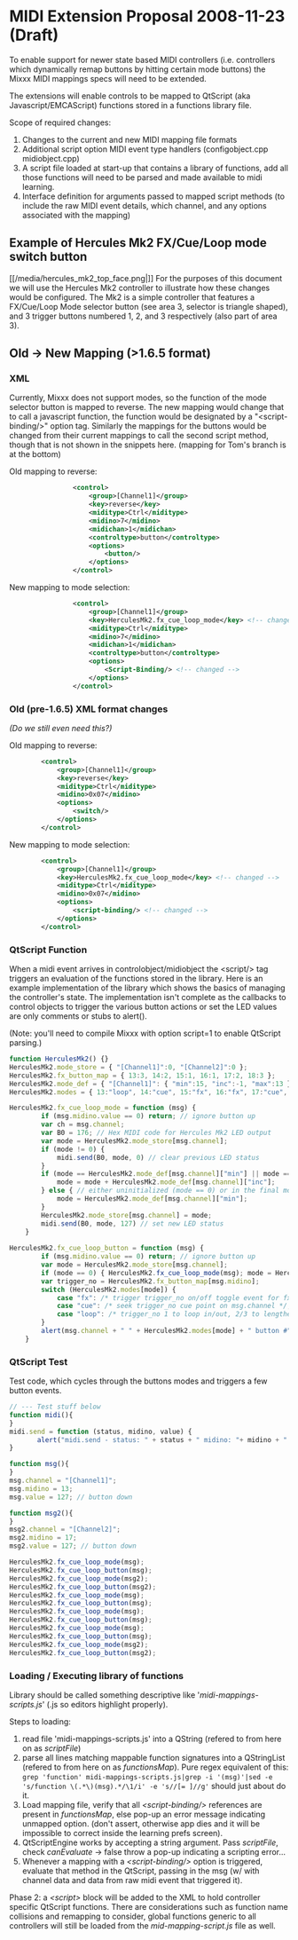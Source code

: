 # MIDI Extension Proposal 2008-11-23 (Draft)

To enable support for newer state based MIDI controllers (i.e.
controllers which dynamically remap buttons by hitting certain mode
buttons) the Mixxx MIDI mappings specs will need to be extended.

The extensions will enable controls to be mapped to QtScript (aka
Javascript/EMCAScript) functions stored in a functions library file.

Scope of required changes:

1.  Changes to the current and new MIDI mapping file formats
2.  Additional script option MIDI event type handlers (configobject.cpp
    midiobject.cpp)
3.  A script file loaded at start-up that contains a library of
    functions, add all those functions will need to be parsed and made
    available to midi learning.
4.  Interface definition for arguments passed to mapped script methods
    (to include the raw MIDI event details, which channel, and any
    options associated with the mapping)

## Example of Hercules Mk2 FX/Cue/Loop mode switch button

[[/media/hercules_mk2_top_face.png|]] For the purposes of this document we
will use the Hercules Mk2 controller to illustrate how these changes
would be configured. The Mk2 is a simple controller that features a
FX/Cue/Loop Mode selector button (see area 3, selector is triangle
shaped), and 3 trigger buttons numbered 1, 2, and 3 respectively (also
part of area 3).

## Old -\> New Mapping (\>1.6.5 format)

### XML

Currently, Mixxx does not support modes, so the function of the mode
selector button is mapped to reverse. The new mapping would change that
to call a javascript function, the function would be designated by a
"\<script-binding/\>" option tag. Similarly the mappings for the buttons
would be changed from their current mappings to call the second script
method, though that is not shown in the snippets here. (mapping for
Tom's branch is at the bottom)

Old mapping to reverse:

``` xml
                <control>
                    <group>[Channel1]</group>
                    <key>reverse</key>
                    <miditype>Ctrl</miditype>
                    <midino>7</midino>
                    <midichan>1</midichan>
                    <controltype>button</controltype>
                    <options>
                        <button/>
                    </options>
                </control>
```

New mapping to mode selection:

``` xml
                <control>
                    <group>[Channel1]</group>
                    <key>HerculesMk2.fx_cue_loop_mode</key> <!-- changed -->
                    <miditype>Ctrl</miditype>
                    <midino>7</midino>
                    <midichan>1</midichan>
                    <controltype>button</controltype>
                    <options>
                        <Script-Binding/> <!-- changed -->
                    </options>
                </control>
```

### Old (pre-1.6.5) XML format changes

*(Do we still even need this?)*

Old mapping to reverse:

``` xml
        <control>
            <group>[Channel1]</group>
            <key>reverse</key>
            <miditype>Ctrl</miditype>
            <midino>0x07</midino>
            <options>
                <switch/>
            </options>
        </control>
```

New mapping to mode selection:

``` xml
        <control>
            <group>[Channel1]</group>
            <key>HerculesMk2.fx_cue_loop_mode</key> <!-- changed -->
            <miditype>Ctrl</miditype>
            <midino>0x07</midino>
            <options>
                <script-binding/> <!-- changed -->
            </options>
        </control>

```

### QtScript Function

When a midi event arrives in controlobject/midiobject the \<script/\>
tag triggers an evaluation of the functions stored in the library. Here
is an example implementation of the library which shows the basics of
managing the controller's state. The implementation isn't complete as
the callbacks to control objects to trigger the various button actions
or set the LED values are only comments or stubs to alert().

(Note: you'll need to compile Mixxx with option script=1 to enable
QtScript parsing.)

``` javascript
function HerculesMk2() {}
HerculesMk2.mode_store = { "[Channel1]":0, "[Channel2]":0 };
HerculesMk2.fx_button_map = { 13:3, 14:2, 15:1, 16:1, 17:2, 18:3 };
HerculesMk2.mode_def = { "[Channel1]": { "min":15, "inc":-1, "max":13 } , "[Channel2]": { "min":16, "inc":1, "max":18 } };
HerculesMk2.modes = { 13:"loop", 14:"cue", 15:"fx", 16:"fx", 17:"cue", 18:"loop" };

HerculesMk2.fx_cue_loop_mode = function (msg) {
        if (msg.midino.value == 0) return; // ignore button up
        var ch = msg.channel;
        var B0 = 176; // Hex MIDI code for Hercules Mk2 LED output
        var mode = HerculesMk2.mode_store[msg.channel];
        if (mode != 0) {
            midi.send(B0, mode, 0) // clear previous LED status
        }
        if (mode == HerculesMk2.mode_def[msg.channel]["min"] || mode == HerculesMk2.mode_def[msg.channel]["min"] + HerculesMk2.mode_def[msg.channel]["inc"]) { // In one of the first two modes
            mode = mode + HerculesMk2.mode_def[msg.channel]["inc"];
        } else { // either uninitialized (mode == 0) or in the final mode and need to roll back to first mode.
            mode = HerculesMk2.mode_def[msg.channel]["min"];
        }
        HerculesMk2.mode_store[msg.channel] = mode;
        midi.send(B0, mode, 127) // set new LED status
    }
    
HerculesMk2.fx_cue_loop_button = function (msg) {
        if (msg.midino.value == 0) return; // ignore button up
        var mode = HerculesMk2.mode_store[msg.channel];
        if (mode == 0) { HerculesMk2.fx_cue_loop_mode(msg); mode = HerculesMk2.mode_store[msg.channel]; }
        var trigger_no = HerculesMk2.fx_button_map[msg.midino];
        switch (HerculesMk2.modes[mode]) {
            case "fx": /* trigger trigger_no on/off toggle event for fx on msg.channel */ ; break;
            case "cue": /* seek trigger_no cue point on msg.channel */; break;
            case "loop": /* trigger_no 1 to loop in/out, 2/3 to lengthen/shorten loop */ ; break;
        }
        alert(msg.channel + " " + HerculesMk2.modes[mode] + " button #" + trigger_no + " hit.");
    }
```

### QtScript Test

Test code, which cycles through the buttons modes and triggers a few
button events.

``` javascript
// --- Test stuff below
function midi(){
}
midi.send = function (status, midino, value) {
       alert("midi.send - status: " + status + " midino: "+ midino + " value: " + value);
}

function msg(){
}
msg.channel = "[Channel1]";
msg.midino = 13;
msg.value = 127; // button down

function msg2(){
}
msg2.channel = "[Channel2]";
msg2.midino = 17;
msg2.value = 127; // button down

HerculesMk2.fx_cue_loop_mode(msg);
HerculesMk2.fx_cue_loop_button(msg);
HerculesMk2.fx_cue_loop_mode(msg2);
HerculesMk2.fx_cue_loop_button(msg2);
HerculesMk2.fx_cue_loop_mode(msg);
HerculesMk2.fx_cue_loop_button(msg);
HerculesMk2.fx_cue_loop_mode(msg);
HerculesMk2.fx_cue_loop_button(msg);
HerculesMk2.fx_cue_loop_mode(msg);
HerculesMk2.fx_cue_loop_button(msg);
HerculesMk2.fx_cue_loop_mode(msg2);
HerculesMk2.fx_cue_loop_button(msg2);
```

### Loading / Executing library of functions

Library should be called something descriptive like
'*midi-mappings-scripts.js*' (.js so editors highlight properly).

Steps to loading:

1.  read file 'midi-mappings-scripts.js' into a QString (refered to from
    here on as *scriptFile*)
2.  parse all lines matching mappable function signatures into a
    QStringList (refered to from here on as *functionsMap*). Pure regex
    equivalent of this: `grep 'function' midi-mappings-scripts.js|grep
    -i '(msg)'|sed -e 's/function \(.*\)(msg).*/\1/i' -e 's//[= ]//g'`
    should just about do it.
3.  Load mapping file, verify that all *\<script-binding/\>* references
    are present in *functionsMap*, else pop-up an error message
    indicating unmapped option. (don't assert, otherwise app dies and it
    will be impossible to correct inside the learning prefs screen).
4.  QtScriptEngine works by accepting a string argument. Pass
    *scriptFile*, check *canEvaluate* -\> false throw a pop-up
    indicating a scripting error... 
5.  Whenever a mapping with a *\<script-binding/\>* option is triggered,
    evaluate that method in the QtScript, passing in the msg (w/ with
    channel data and data from raw midi event that triggered it).

Phase 2: a *\<script\>* block will be added to the XML to hold
controller specific QtScript functions. There are considerations such as
function name collisions and remapping to consider, global functions
generic to all controllers will still be loaded from the
*mid-mapping-script.js* file as well.

